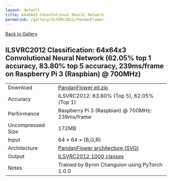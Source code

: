 ```yaml
---
layout: default
title: 64x64x3 Convolutional Neural Network
permalink: /gallery/ILSVRC2012/PandanFlower
---
```


[Back to Gallery](/ELL/gallery)

## ILSVRC2012 Classification: 64x64x3 Convolutional Neural Network (62.05% top 1 accuracy, 83.80% top 5 accuracy, 239ms/frame on Raspberry Pi 3 (Raspbian) @ 700MHz)

<table class="table table-striped table-bordered">
    <tr>
        <td> Download </td>
        <td colspan="3"> <a href="https://github.com/Microsoft/ELL-models/raw/master/models/ILSVRC2012/PandanFlower/PandanFlower.ell.zip">PandanFlower.ell.zip</a></td>
    </tr>
    <tr>
        <td> Accuracy </td>
        <td colspan="3"> ILSVRC2012: 83.80% (Top 5), 62.05% (Top 1) </td>
    </tr>
    <tr>
        <td> Performance </td>
        <td colspan="3"> Raspberry Pi 3 (Raspbian) @ 700MHz: 239ms/frame </td>
    </tr>
    <tr>
        <td> Uncompressed Size </td>
        <td colspan="3"> 172MB </td>
    </tr>
    <tr>
        <td> Input </td>
        <td colspan="3"> 64 &times; 64 &times; {B,G,R} </td>
    </tr>
    <tr>
        <td> Architecture </td>
        <td>
            <a href="https://github.com/Microsoft/ELL-models/raw/master/models/ILSVRC2012/PandanFlower/PandanFlower.cntk.svg?sanitize=true" target="_blank">PandanFlower architecture (SVG)</a>
        </td>
    </tr>
    <tr>
        <td> Output </td>
        <td colspan="3"> <a href="https://github.com/Microsoft/ELL-models/raw/master/models/ILSVRC2012/categories.txt">ILSVRC2012 1000 classes</a> </td>
    </tr>
    <tr>
        <td> Notes </td>
        <td colspan="3"> Trained by Byron Changuion using PyTorch 1.0.0 </td>
    </tr>
</table>

